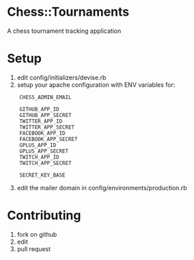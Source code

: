 Chess::Tournaments
==================

A chess tournament tracking application

Setup
=====

1. edit config/initializers/devise.rb
2. setup your apache configuration with ENV variables for:
```
    CHESS_ADMIN_EMAIL

    GITHUB_APP_ID
    GITHUB_APP_SECRET
    TWITTER_APP_ID
    TWITTER_APP_SECRET
    FACEBOOK_APP_ID
    FACEBOOK_APP_SECRET
    GPLUS_APP_ID
    GPLUS_APP_SECRET
    TWITCH_APP_ID
    TWITCH_APP_SECRET

    SECRET_KEY_BASE
```
3. edit the mailer domain in config/environments/production.rb

Contributing
============

1. fork on github
2. edit
3. pull request
